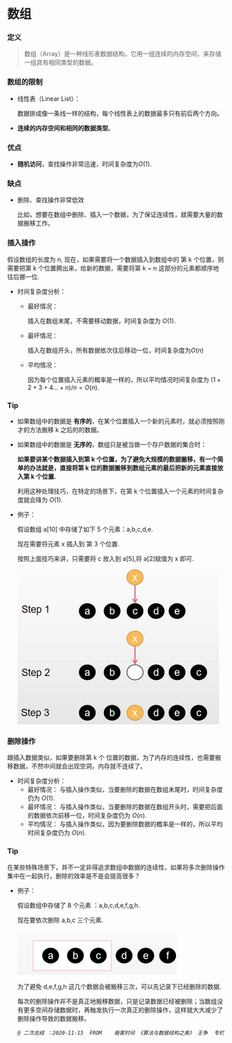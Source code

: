 # 数组

### 定义

> 数组（Array）是一种线形表数据结构，它用一组连续的内存空间，来存储一组具有相同类型的数据。

### 数组的限制

- 线性表（Linear List）：
  
  数据排成像一条线一样的结构，每个线性表上的数据最多只有前后两个方向。
  
- **连续的内存空间和相同的数据类型**。

### 优点

- **随机访问**，查找操作非常迅速，时间复杂度为$O(1)$.

### 缺点

- 删除、查找操作非常低效
  
  比如，想要在数组中删除、插入一个数据，为了保证连续性，就需要大量的数据搬移工作。

### 插入操作

假设数组的长度为 n, 现在，如果需要将一个数据插入到数组中的 第 k 个位置，则需要把第 k 个位置腾出来，给新的数据，需要将第 k ~ n 这部分的元素都顺序地往后挪一位.

- 时间复杂度分析：

  - 最好情况：
  
    插入在数组末尾，不需要移动数据，时间复杂度为 $O(1)$.

  - 最坏情况：

    插入在数组开头，所有数据依次往后移动一位，时间复杂度为$O(n)$

  - 平均情况：

    因为每个位置插入元素的概率是一样的，所以平均情况时间复杂度为 $(1+2+3+4...+n)/n=O(n)$.

### Tip

- 如果数组中的数据是 **有序的**，在某个位置插入一个新的元素时，就必须按照刚才的方法搬移 k 之后的的数据。
  
- 如果数组中的数据是 **无序的**，数组只是被当做一个存户数据的集合时：

  **如果要讲某个数据插入到第 k 个位置，为了避免大规模的数据搬移，有一个简单的办法就是，直接将第 k 位的数据搬移到数组元素的最后把新的元素直接放入第 k 个位置.**

  利用这种处理技巧，在特定的场景下，在第 k 个位置插入一个元素的时间复杂度就会降为 $O(1)$.


- 例子：
  
  假设数组 a[10] 中存储了如下 5 个元素：a,b,c,d,e.

  现在需要将元素 x 插入到 第 3 个位置.

  按照上面技巧来讲，只需要将 c 放入到 a[5],将 a[2]赋值为 x 即可.

  
  ![](Picture/00.jpg)

### 删除操作

跟插入数据类似，如果要删除第 k 个 位置的数据，为了内存的连续性，也需要搬移数据，不然中间就会出现空洞，内存就不连续了。

- 时间复杂度分析：
  - 最好情况：
    与插入操作类似，当要删除的数据在数组末尾时，时间复杂度仍为 $O(1)$.
  - 最坏情况：
    与插入操作类似，当要删除的数据在数组开头时，需要把后面的数据依次前移一位，时间复杂度仍为 $O(n)$.
  - 平均情况：
    与插入操作类似，因为要删除数据的概率是一样的，所以平均时间复杂度仍为 $O(n)$.

### Tip

在某些特殊场景下，并不一定非得追求数组中数据的连续性，如果将多次删除操作集中在一起执行，删除的效率是不是会提高很多？

- 例子：

  假设数组中存储了 8 个元素 ：a,b,c,d,e,f,g,h.

  现在要依次删除 a,b,c 三个元素.

  ![](Picture/01.jpg)

  为了避免 d,e,f,g,h 这几个数据会被搬移三次，可以先记录下已经删除的数据.

  每次的删除操作并不是真正地搬移数据，只是记录数据已经被删除；当数组没有更多空间存储数据时，再触发执行一次真正的删除操作，这样就大大减少了删除操作导致的数据搬移。


  *`@ 二次总结 ：2020-11-15 	FROM	极客时间 《算法与数据结构之美》 王争  专栏`* 